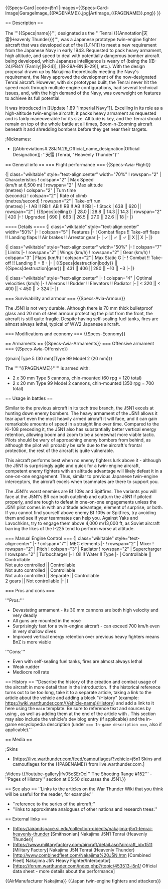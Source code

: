 {{Specs-Card
|code=j5n1
|images={{Specs-Card-Image|GarageImage_{{PAGENAME}}.jpg|ArtImage_{{PAGENAME}}.png}}
}}

== Description ==
<!-- ''In the description, the first part should be about the history of and the creation and combat usage of the aircraft, as well as its key features. In the second part, tell the reader about the aircraft in the game. Insert a screenshot of the vehicle, so that if the novice player does not remember the vehicle by name, he will immediately understand what kind of vehicle the article is talking about.'' -->
The '''{{Specs|name}}''', designated as the '''Tenrai ({{Annotation|天雷|Heavenly Thunder}})''', was a Japanese prototype twin-engine fighter aircraft that was developed out of the [[J1N1]] to meet a new requirement from the Japanese Navy in early 1943. Requested to pack heavy armament, high altitude, and speed to deal with potentially dangerous bomber aircraft being developed, which Japanese intelligence is weary of (being the [[B-24/PB4Y (Family)|B-24]], [[B-29A-BN|B-29]], etc.). With the design proposal drawn up by Nakajima theoretically meeting the Navy's requirement, the Navy approved the development of the now-designated Tenrai aircraft. However, with six prototypes built, the Tenrai never hit the speed mark through multiple engine configurations, had several technical issues, and, with the high demand of the Navy, was overweight on features to achieve its full potential.

It was introduced in [[Update 1.89 "Imperial Navy"]]. Excelling in its role as a high-altitude twin-engine aircraft, it packs heavy armament as requested and is fairly maneuverable for its size. Altitude is key, and the Tenrai should remain on top of the whole battle at all times, Boom-n-Zooming aircraft beneath it and shredding bombers before they get near their targets.

;Nicknames:

* [[Abbreviations#.28IJN.29_Official_name_designation|Official Designation]]: ''天雷 (Tenrai, "Heavenly Thunder")''

== General info ==
=== Flight performance ===
{{Specs-Avia-Flight}}
<!-- ''Describe how the aircraft behaves in the air. Speed, manoeuvrability, acceleration and allowable loads - these are the most important characteristics of the vehicle.'' -->

{| class="wikitable" style="text-align:center" width="70%"
! rowspan="2" | Characteristics
! colspan="2" | Max Speed<br>(km/h at 6,500 m)
! rowspan="2" | Max altitude<br>(metres)
! colspan="2" | Turn time<br>(seconds)
! colspan="2" | Rate of climb<br>(metres/second)
! rowspan="2" | Take-off run<br>(metres)
|-
! AB !! RB !! AB !! RB !! AB !! RB
|-
! Stock
| 638 || 620 || rowspan="2" | {{Specs|ceiling}} || 28.0 || 28.8 || 14.3 || 14.3 || rowspan="2" | 420
|-
! Upgraded
| 690 || 663 || 26.5 || 27.0 || 22.6 || 18
|-
|}

==== Details ====
{| class="wikitable" style="text-align:center" width="50%"
|-
! colspan="5" | Features
|-
! Combat flaps !! Take-off flaps !! Landing flaps !! Air brakes !! Arrestor gear
|-
| ✓ || ✓ || ✓ || X || X     <!-- ✓ -->
|-
|}

{| class="wikitable" style="text-align:center" width="50%"
|-
! colspan="7" | Limits
|-
! rowspan="2" | Wings (km/h)
! rowspan="2" | Gear (km/h)
! colspan="3" | Flaps (km/h)
! colspan="2" | Max Static G
|-
! Combat !! Take-off !! Landing !! + !! -
|-
| {{Specs|destruction|body}} || {{Specs|destruction|gear}} || 431 || 406 || 280 || ~10 || ~3
|-
|}

{| class="wikitable" style="text-align:center"
|-
! colspan="4" | Optimal velocities (km/h)
|-
! Ailerons !! Rudder !! Elevators !! Radiator
|-
| < 320 || < 400 || < 450 || > 324
|-
|}

=== Survivability and armour ===
{{Specs-Avia-Armour}}
<!-- ''Examine the survivability of the aircraft. Note how vulnerable the structure is and how secure the pilot is, whether the fuel tanks are armoured, etc. Describe the armour, if there is any, and also mention the vulnerability of other critical aircraft systems.'' -->
The J5N1 is not very durable. Although there is 70 mm thick bulletproof glass and 20 mm of steel armour protecting the pilot from the front, the aircraft is still quite fragile. Despite having self-sealing fuel tanks, fires are almost always lethal, typical of WW2 Japanese aircraft.

=== Modifications and economy ===
{{Specs-Economy}}

== Armaments ==
{{Specs-Avia-Armaments}}
=== Offensive armament ===
{{Specs-Avia-Offensive}}
<!-- ''Describe the offensive armament of the aircraft, if any. Describe how effective the cannons and machine guns are in a battle, and also what belts or drums are better to use. If there is no offensive weaponry, delete this subsection.'' -->
{{main|Type 5 (30 mm)|Type 99 Model 2 (20 mm)}}

The '''''{{PAGENAME}}''''' is armed with:

* 2 x 30 mm Type 5 cannons, chin-mounted (60 rpg = 120 total)
* 2 x 20 mm Type 99 Model 2 cannons, chin-mounted (350 rpg = 700 total)

== Usage in battles ==
<!-- ''Describe the tactics of playing in the aircraft, the features of using aircraft in a team and advice on tactics. Refrain from creating a "guide" - do not impose a single point of view, but instead, give the reader food for thought. Examine the most dangerous enemies and give recommendations on fighting them. If necessary, note the specifics of the game in different modes (AB, RB, SB).'' -->
Similar to the previous aircraft in its tech tree branch, the J5N1 excels at hunting down enemy bombers. The heavy armament of the J5N1 allows it tear apart even the most heavily armed aircraft it will face, and it can gain remarkable amounts of speed in a straight line over time. Compared to the Ki-108 preceding it, the J5N1 also has substantially better vertical energy retention, allowing boom and zoom to be a somewhat more viable tactic. Pilots should be wary of approaching enemy bombers from behind, as although the pilot will probably be safe due to the aircraft's frontal protection, the rest of the aircraft is quite vulnerable.

This aircraft performs best when no enemy fighters lurk above it - although the J5N1 is surprisingly agile and quick for a twin-engine aircraft, competent enemy fighters with an altitude advantage will likely defeat it in a one-on-one engagement. Thus, similar to previous Japanese twin-engine interceptors, the aircraft excels when teammates are there to support you.

The J5N1's worst enemies are Bf 109s and Spitfires. The variants you will face at the J5N1's BR can both outclimb and outturn the J5N1 if piloted properly, and are tough to defeat in one-on-one engagements unless the J5N1 pilot comes in with an altitude advantage, element of surprise, or both. If you cannot find yourself above enemy Bf 109s or Spitfires, try avoiding them and see if your teammates can help you. Against Yaks and Lavochkins, try to engage them above 4,000 m/13,000 ft, as Soviet aircraft barring the likes of the I-225 tend to perform worse at altitude.

=== Manual Engine Control ===
{| class="wikitable" style="text-align:center"
|-
! colspan="7" | MEC elements
|-
! rowspan="2" | Mixer
! rowspan="2" | Pitch
! colspan="3" | Radiator
! rowspan="2" | Supercharger
! rowspan="2" | Turbocharger
|-
! Oil !! Water !! Type
|-
| Controllable || Controllable<br>Not auto controlled || Controllable<br>Not auto controlled || Controllable<br>Not auto controlled || Separate || Controllable<br>2 gears || Not controllable
|-
|}

=== Pros and cons ===
<!-- ''Summarise and briefly evaluate the vehicle in terms of its characteristics and combat effectiveness. Mark its pros and cons in the bulleted list. Try not to use more than 6 points for each of the characteristics. Avoid using categorical definitions such as "bad", "good" and the like - use substitutions with softer forms such as "inadequate" and "effective".'' -->

'''Pros:'''

* Devastating armament - its 30 mm cannons are both high velocity and very deadly
* All guns are mounted in the nose
* Surprisingly fast for a twin-engine aircraft - can exceed 700 km/h even in very shallow dives
* Improved vertical energy retention over previous heavy fighters means BnZ is more viable

'''Cons:'''

* Even with self-sealing fuel tanks, fires are almost always lethal
* Weak rudder
* Mediocre roll rate

== History ==
''Describe the history of the creation and combat usage of the aircraft in more detail than in the introduction. If the historical reference turns out to be too long, take it to a separate article, taking a link to the article about the vehicle and adding a block "/History" (example: <nowiki>https://wiki.warthunder.com/(Vehicle-name)/History</nowiki>) and add a link to it here using the <code>main</code> template. Be sure to reference text and sources by using <code><nowiki><ref></ref></nowiki></code>, as well as adding them at the end of the article with <code><nowiki><references /></nowiki></code>. This section may also include the vehicle's dev blog entry (if applicable) and the in-game encyclopedia description (under <code><nowiki>=== In-game description ===</nowiki></code>, also if applicable).''

== Media ==
<!-- ''Excellent additions to the article would be video guides, screenshots from the game, and photos.'' -->

;Skins

* [https://live.warthunder.com/feed/camouflages/?vehicle=j5n1 Skins and camouflages for the {{PAGENAME}} from live.warthunder.com.]

;Videos
{{Youtube-gallery|ifv05cSErOc|'''The Shooting Range #152''' - ''Pages of History'' section at 05:50 discusses the J5N1.}}

== See also ==
''Links to the articles on the War Thunder Wiki that you think will be useful for the reader, for example:''

* ''reference to the series of the aircraft;''
* ''links to approximate analogues of other nations and research trees.''

== External links ==
<!-- ''Paste links to sources and external resources, such as:''
* ''topic on the official game forum;''
* ''other literature.'' -->

* [https://airandspace.si.edu/collection-objects/nakajima-j5n1-tenrai-heavenly-thunder [Smithsonian<nowiki>]</nowiki> Nakajima J5N1 Tenrai (Heavenly Thunder)]
* [https://www.militaryfactory.com/aircraft/detail.asp?aircraft_id=1511 [Military Factory<nowiki>]</nowiki> Nakajima J5N Tenrai (Heavenly Thunder)
* [http://www.combinedfleet.com/Nakajima%20J5N.htm [Combined <nowiki>Fleet]</nowiki> Nakajima J5N Heavy Fighter/Interceptor]
* [https://forum.warthunder.com/index.php?/topic/453513-j5n1/ Official data sheet - more details about the performance]

{{AirManufacturer Nakajima}}
{{Japan twin-engine fighters and attackers}}
